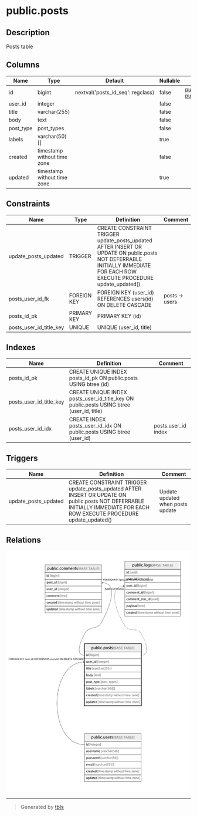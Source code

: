 # public.posts

## Description

Posts table

## Columns

| Name      | Type                        | Default                           | Nullable | Children                                                            | Parents                         | Comment              |
| --------- | --------------------------- | --------------------------------- | -------- | ------------------------------------------------------------------- | ------------------------------- | -------------------- |
| id        | bigint                      | nextval('posts_id_seq'::regclass) | false    | [public.comments](public.comments.md) [public.logs](public.logs.md) |                                 |                      |
| user_id   | integer                     |                                   | false    |                                                                     | [public.users](public.users.md) |                      |
| title     | varchar(255)                |                                   | false    |                                                                     |                                 |                      |
| body      | text                        |                                   | false    |                                                                     |                                 | post body            |
| post_type | post_types                  |                                   | false    |                                                                     |                                 | public/private/draft |
| labels    | varchar(50)[]               |                                   | true     |                                                                     |                                 |                      |
| created   | timestamp without time zone |                                   | false    |                                                                     |                                 |                      |
| updated   | timestamp without time zone |                                   | true     |                                                                     |                                 |                      |

## Constraints

| Name                    | Type        | Definition                                                                                                                                                               | Comment        |
| ----------------------- | ----------- | ------------------------------------------------------------------------------------------------------------------------------------------------------------------------ | -------------- |
| update_posts_updated    | TRIGGER     | CREATE CONSTRAINT TRIGGER update_posts_updated AFTER INSERT OR UPDATE ON public.posts NOT DEFERRABLE INITIALLY IMMEDIATE FOR EACH ROW EXECUTE PROCEDURE update_updated() |                |
| posts_user_id_fk        | FOREIGN KEY | FOREIGN KEY (user_id) REFERENCES users(id) ON DELETE CASCADE                                                                                                             | posts -> users |
| posts_id_pk             | PRIMARY KEY | PRIMARY KEY (id)                                                                                                                                                         |                |
| posts_user_id_title_key | UNIQUE      | UNIQUE (user_id, title)                                                                                                                                                  |                |

## Indexes

| Name                    | Definition                                                                               | Comment             |
| ----------------------- | ---------------------------------------------------------------------------------------- | ------------------- |
| posts_id_pk             | CREATE UNIQUE INDEX posts_id_pk ON public.posts USING btree (id)                         |                     |
| posts_user_id_title_key | CREATE UNIQUE INDEX posts_user_id_title_key ON public.posts USING btree (user_id, title) |                     |
| posts_user_id_idx       | CREATE INDEX posts_user_id_idx ON public.posts USING btree (user_id)                     | posts.user_id index |

## Triggers

| Name                 | Definition                                                                                                                                                               | Comment                          |
| -------------------- | ------------------------------------------------------------------------------------------------------------------------------------------------------------------------ | -------------------------------- |
| update_posts_updated | CREATE CONSTRAINT TRIGGER update_posts_updated AFTER INSERT OR UPDATE ON public.posts NOT DEFERRABLE INITIALLY IMMEDIATE FOR EACH ROW EXECUTE PROCEDURE update_updated() | Update updated when posts update |

## Relations

![er](public.posts.png)

---

> Generated by [tbls](https://github.com/k1LoW/tbls)
